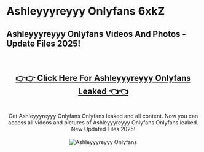 # Ashleyyyreyyy Onlyfans 6xkZ

<h2>Ashleyyyreyyy Onlyfans Videos And Photos - Update Files 2025!</h2>
<br>
<div align="center">
<h2><a href="https://213.232.235.80/live/video.php?q=ashleyyyreyyy-onlyfans" rel="nofollow">👉👉 Click Here For Ashleyyyreyyy Onlyfans Leaked 👈👈</a></h2>

<br>
Get Ashleyyyreyyy Onlyfans Onlyfans leaked and all content. Now you can access all videos and pictures of Ashleyyyreyyy Onlyfans Onlyfans leaked. New Updated Files 2025!
<br>
<br>
<a href="https://213.232.235.80/live/video.php?q=ashleyyyreyyy-onlyfans" rel="nofollow" data-target="animated-image.originalLink"><img src="https://i.imgur.com/dJHk4Zq.gif" alt="Ashleyyyreyyy Onlyfans" style="max-width: 100%; display: inline-block;" data-target="animated-image.originalImage"></a>
</div>
<br>